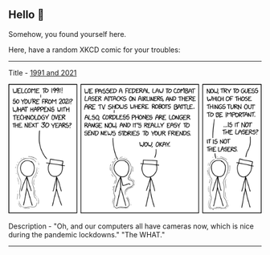 ## Hello 👀

Somehow, you found yourself here.

Here, have a random XKCD comic for your troubles:

-----------------------------------

Title - [1991 and 2021](https://xkcd.com/2481)

![1991 and 2021](./random_comic.png)

Description - "Oh, and our computers all have cameras now, which is nice during the pandemic lockdowns." "The WHAT."

-----------------------------------